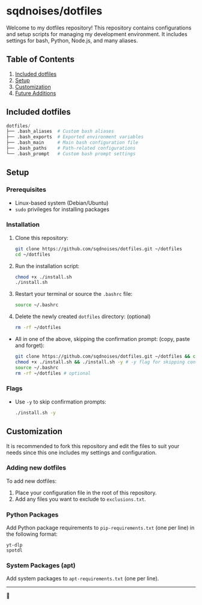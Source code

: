 # sqdnoises/dotfiles
Welcome to my dotfiles repository! This repository contains configurations and setup scripts for managing my development environment. It includes settings for bash, Python, Node.js, and many aliases.

## Table of Contents
1. [Included dotfiles](#included-dotfiles)
2. [Setup](#setup)
3. [Customization](#customization)
4. [Future Additions](#future-additions)

## Included dotfiles
```python
dotfiles/
├── .bash_aliases  # Custom bash aliases
├── .bash_exports  # Exported environment variables
├── .bash_main     # Main bash configuration file
├── .bash_paths    # Path-related configurations
└── .bash_prompt   # Custom bash prompt settings
```

## Setup
### Prerequisites
- Linux-based system (Debian/Ubuntu)
- `sudo` privileges for installing packages

### Installation
1. Clone this repository:
   ```bash
   git clone https://github.com/sqdnoises/dotfiles.git ~/dotfiles
   cd ~/dotfiles
   ```
2. Run the installation script:
   ```bash
   chmod +x ./install.sh
   ./install.sh
   ```
3. Restart your terminal or source the `.bashrc` file:
   ```bash
   source ~/.bashrc
   ```

4. Delete the newly created `dotfiles` directory: (optional)
    ```bash
    rm -rf ~/dotfiles
    ```

- All in one of the above, skipping the confirmation prompt: (copy, paste and forget):
   ```bash
   git clone https://github.com/sqdnoises/dotfiles.git ~/dotfiles && cd ~/dotfiles
   chmod +x ./install.sh && ./install.sh -y # -y flag for skipping confirmation prompt
   source ~/.bashrc
   rm -rf ~/dotfiles # optional
   ```


### Flags
- Use `-y` to skip confirmation prompts:
  ```bash
  ./install.sh -y
  ```

## Customization
It is recommended to fork this repository and edit the files to suit your needs since this one includes my settings and configuration.

### Adding new dotfiles
To add new dotfiles:
1. Place your configuration file in the root of this repository.
2. Add any files you want to exclude to `exclusions.txt`.

### Python Packages
Add Python package requirements to `pip-requirements.txt` (one per line) in the following format:
```plaintext
yt-dlp
spotdl
```

### System Packages (apt)
Add system packages to `apt-requirements.txt` (one per line).

---

💓
